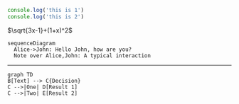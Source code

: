 ```ts {2}
console.log('this is 1')
console.log('this is 2')
```

$\sqrt{3x-1}+(1+x)^2$

```mermaid
sequenceDiagram
  Alice->John: Hello John, how are you?
  Note over Alice,John: A typical interaction
```

---

```mermaid {theme: 'neutral', scale: 0.8}
graph TD
B[Text] --> C{Decision}
C -->|One| D[Result 1]
C -->|Two| E[Result 2]
```

